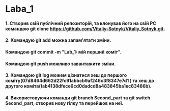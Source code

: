 # Laba_1
#### 1. Створив свій публічний репозиторій, та клонував його на свій PC командою  git clone https://github.com/Vitaliy-Sotnyk/Vitaliy_Sotnyk.git.
#### 2. Командую git add можна запам'ятати зміни. 
####    Командою git commit -m "Lab_1: мій перший коміт".
####    Командою git push можливо завантажити зміни.
#### 3. Командою git log можем цізнатися хеш до першого коміту(07d8464d662d22fc91abbcb9af246c3f8347e7d1 ) та хеш до другого коміта(fab4138dfece6cd0dadcd8a483845ba1ec83486b).
#### 4. Використовуючи команди git branch Second_part та git switch Second_part, створив нову гілку та перейшов на неї.